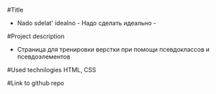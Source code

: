 #Title
- Nado sdelat' idealno - Надо сделать идеально -

#Project description
- Страница для тренировки верстки при помощи псевдоклассов и псевдоэлементов

#Used technilogies
HTML, CSS

#Link to github repo
